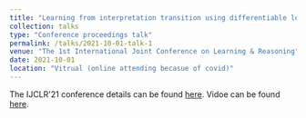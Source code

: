 ```yaml
---
title: "Learning from interpretation transition using differentiable logic programming semantics"
collection: talks
type: "Conference proceedings talk"
permalink: /talks/2021-10-01-talk-1
venue: "The 1st International Joint Conference on Learning & Reasoning"
date: 2021-10-01
location: "Vitrual (online attending becasue of covid)"
---
```


The IJCLR'21 conference details can be found [here](http://lr2020.iit.demokritos.gr/index.html).
Vidoe can be found [here](https://www.youtube.com/watch?v=M_65WZBkLAQ&t=89s).
